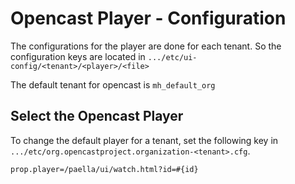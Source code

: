 Opencast Player - Configuration
===============================

The configurations for the player are done for each tenant. So the configuration keys are located in
`.../etc/ui-config/<tenant>/<player>/<file>`

The default tenant for opencast is `mh_default_org`

Select the Opencast Player
------------------------------

To change the default player for a tenant, set the following key in `.../etc/org.opencastproject.organization-<tenant>.cfg`.

    prop.player=/paella/ui/watch.html?id=#{id}
